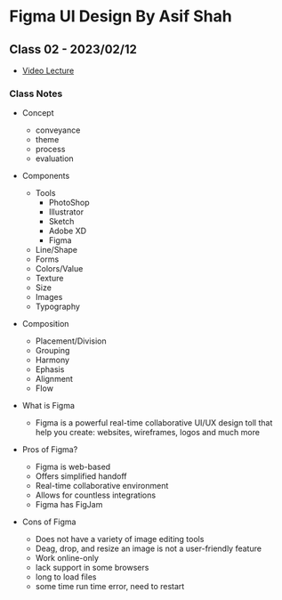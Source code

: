 # Figma UI Design By Asif Shah

## Class 02 - 2023/02/12

- [Video Lecture](https://www.youtube.com/live/ZqDZnjEXu5w?feature=share)

### Class Notes

- Concept

  - conveyance
  - theme
  - process
  - evaluation

- Components

  - Tools
    - PhotoShop
    - Illustrator
    - Sketch
    - Adobe XD
    - Figma
  - Line/Shape
  - Forms
  - Colors/Value
  - Texture
  - Size
  - Images
  - Typography

- Composition

  - Placement/Division
  - Grouping
  - Harmony
  - Ephasis
  - Alignment
  - Flow

- What is Figma

  - Figma is a powerful real-time collaborative UI/UX design toll that help you create: websites, wireframes, logos and much more

- Pros of Figma?

  - Figma is web-based
  - Offers simplified handoff
  - Real-time collaborative environment
  - Allows for countless integrations
  - Figma has FigJam

- Cons of Figma
  - Does not have a variety of image editing tools
  - Deag, drop, and resize an image is not a user-friendly feature
  - Work online-only
  - lack support in some browsers
  - long to load files
  - some time run time error, need to restart
